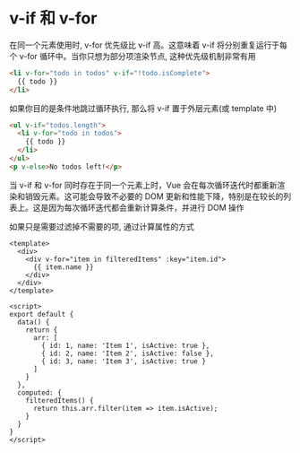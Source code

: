 # v-if 和 v-for
在同一个元素使用时, v-for 优先级比 v-if 高。这意味着 v-if 将分别重复运行于每个 v-for 循环中。当你只想为部分项渲染节点, 这种优先级机制非常有用
```html
<li v-for="todo in todos" v-if="!todo.isComplete">
  {{ todo }}
</li>
```

如果你目的是条件地跳过循环执行, 那么将 v-if 置于外层元素(或 template 中)
```html 
<ul v-if="todos.length">
  <li v-for="todo in todos">
    {{ todo }}
  </li>
</ul>
<p v-else>No todos left!</p>
```

当 v-if 和 v-for 同时存在于同一个元素上时，Vue 会在每次循环迭代时都重新渲染和销毁元素。这可能会导致不必要的 DOM 更新和性能下降，特别是在较长的列表上。这是因为每次循环迭代都会重新计算条件，并进行 DOM 操作

如果只是需要过滤掉不需要的项, 通过计算属性的方式
```vue
<template>
  <div>
    <div v-for="item in filteredItems" :key="item.id">
      {{ item.name }}
    </div>
  </div>
</template>

<script>
export default {
  data() {
    return {
      arr: [
        { id: 1, name: 'Item 1', isActive: true },
        { id: 2, name: 'Item 2', isActive: false },
        { id: 3, name: 'Item 3', isActive: true }
      ]
    }
  },
  computed: {
    filteredItems() {
      return this.arr.filter(item => item.isActive);
    }
  }
}
</script>
```